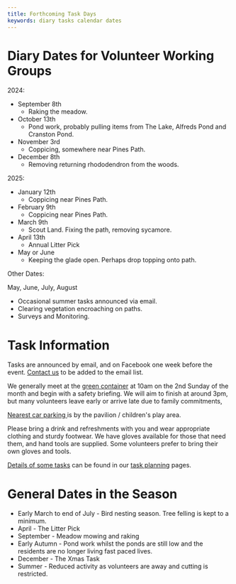 ```yaml
---
title: Forthcoming Task Days
keywords: diary tasks calendar dates
---
```


# Diary Dates for Volunteer Working Groups

2024:
- September 8th  
    - Raking the meadow.
- October 13th  
    - Pond work, probably pulling items from The Lake, Alfreds Pond and Cranston Pond.
- November 3rd 
    - Coppicing, somewhere near Pines Path.
- December 8th 
    - Removing returning rhododendron from the woods.

2025:
- January 12th 
    - Coppicing near Pines Path. 
- February 9th 
    - Coppicing near Pines Path. 
- March 9th 
    - Scout Land. Fixing the path, removing sycamore.
- April 13th 
    - Annual Litter Pick
- May or June
    - Keeping the glade open. Perhaps drop topping onto path.


Other Dates: 

May, June, July, August 
- Occasional summer tasks announced via email. 
- Clearing vegetation encroaching on paths. 
- Surveys and Monitoring.

# Task Information

Tasks are announced by email, and on Facebook one week before the event. [Contact us](/#Contact)  to be added to the email list.

We generally meet at the [green container](https://w3w.co/outer.vest.swim) at 10am on the 2nd Sunday of the month and begin with a safety briefing.
We will aim to finish at around 3pm, but many volunteers leave early or arrive late due to family commitments,

[Nearest car parking ](https://w3w.co/rare.taxi.task) is by the pavilion / children's play area.

Please bring a drink and refreshments with you and wear appropriate clothing and sturdy footwear.
We have gloves available for those that need them, and hand tools are supplied. 
Some volunteers prefer to bring their own gloves and tools.

[Details of some tasks](/#TODO/Tasks) can be found in our [task planning](/#TODO/Home) pages.


# General Dates in the Season

* Early March to end of July - Bird nesting season. Tree felling is kept to a minimum.
* April - The Litter Pick
* September - Meadow mowing and raking
* Early Autumn - Pond work whilst the ponds are still low and the residents are no longer living fast paced lives.
* December - The Xmas Task
* Summer - Reduced activity as volunteers are away and cutting is restricted.

